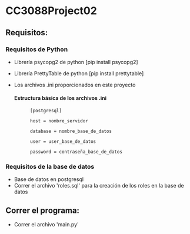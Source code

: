 # CC3088Project02

## Requisitos:
### Requisitos de Python
- Librería psycopg2 de python		[pip install psycopg2]
- Librería PrettyTable de python 	[pip install prettytable]
- Los archivos .ini proporcionados en este proyecto

	#### Estructura básica de los archivos .ini
			[postgresql]
		
			host = nombre_servidor
		
			database = nombre_base_de_datos
		
			user = user_base_de_datos
		
			password = contraseña_base_de_datos
### Requisitos de la base de datos
- Base de datos en postgresql
- Correr el archivo 'roles.sql' para la creación de los roles en la base de datos
		
		
## Correr el programa:
- Correr el archivo 'main.py'
